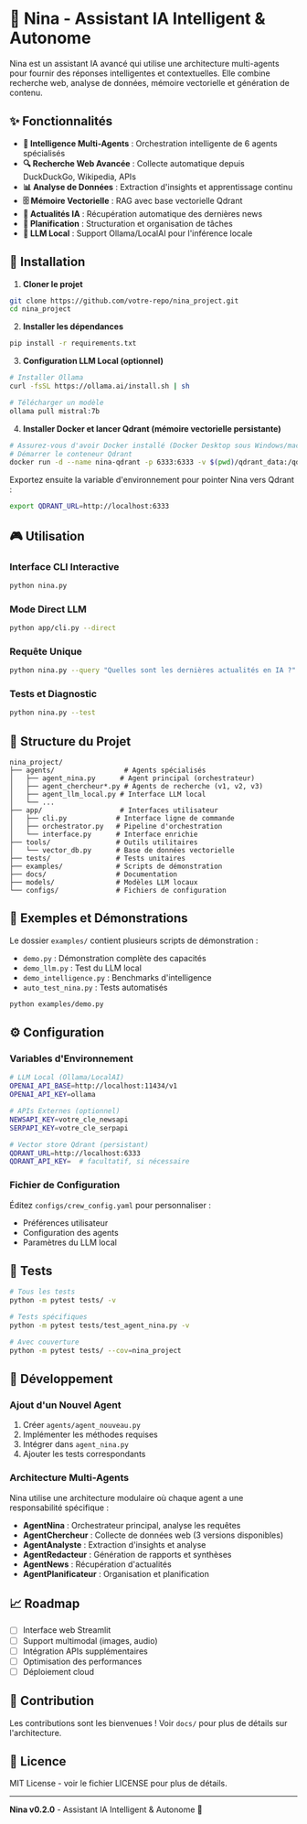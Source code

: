 # 🤖 Nina - Assistant IA Intelligent & Autonome

Nina est un assistant IA avancé qui utilise une architecture multi-agents pour fournir des réponses intelligentes et contextuelles. Elle combine recherche web, analyse de données, mémoire vectorielle et génération de contenu.

## ✨ Fonctionnalités

- **🧠 Intelligence Multi-Agents** : Orchestration intelligente de 6 agents spécialisés
- **🔍 Recherche Web Avancée** : Collecte automatique depuis DuckDuckGo, Wikipedia, APIs
- **📊 Analyse de Données** : Extraction d'insights et apprentissage continu
- **🗄️ Mémoire Vectorielle** : RAG avec base vectorielle Qdrant
- **📰 Actualités IA** : Récupération automatique des dernières news
- **🎯 Planification** : Structuration et organisation de tâches
- **💬 LLM Local** : Support Ollama/LocalAI pour l'inférence locale

## 🚀 Installation

1. **Cloner le projet**
```bash
git clone https://github.com/votre-repo/nina_project.git
cd nina_project
```

2. **Installer les dépendances**
```bash
pip install -r requirements.txt
```

3. **Configuration LLM Local (optionnel)**
```bash
# Installer Ollama
curl -fsSL https://ollama.ai/install.sh | sh

# Télécharger un modèle
ollama pull mistral:7b
```

4. **Installer Docker et lancer Qdrant (mémoire vectorielle persistante)**
```bash
# Assurez-vous d'avoir Docker installé (Docker Desktop sous Windows/macOS ou Docker Engine sous Linux).
# Démarrer le conteneur Qdrant
docker run -d --name nina-qdrant -p 6333:6333 -v $(pwd)/qdrant_data:/qdrant/storage qdrant/qdrant
```

Exportez ensuite la variable d'environnement pour pointer Nina vers Qdrant :
```bash
export QDRANT_URL=http://localhost:6333
```

## 🎮 Utilisation

### Interface CLI Interactive
```bash
python nina.py
```

### Mode Direct LLM
```bash
python app/cli.py --direct
```

### Requête Unique
```bash
python nina.py --query "Quelles sont les dernières actualités en IA ?"
```

### Tests et Diagnostic
```bash
python nina.py --test
```

## 📁 Structure du Projet

```
nina_project/
├── agents/                 # Agents spécialisés
│   ├── agent_nina.py      # Agent principal (orchestrateur)
│   ├── agent_chercheur*.py # Agents de recherche (v1, v2, v3)
│   ├── agent_llm_local.py # Interface LLM local
│   └── ...
├── app/                   # Interfaces utilisateur
│   ├── cli.py            # Interface ligne de commande
│   ├── orchestrator.py   # Pipeline d'orchestration
│   └── interface.py      # Interface enrichie
├── tools/                # Outils utilitaires
│   └── vector_db.py      # Base de données vectorielle
├── tests/                # Tests unitaires
├── examples/             # Scripts de démonstration
├── docs/                 # Documentation
├── models/               # Modèles LLM locaux
└── configs/              # Fichiers de configuration
```

## 🧪 Exemples et Démonstrations

Le dossier `examples/` contient plusieurs scripts de démonstration :

- `demo.py` : Démonstration complète des capacités
- `demo_llm.py` : Test du LLM local
- `demo_intelligence.py` : Benchmarks d'intelligence
- `auto_test_nina.py` : Tests automatisés

```bash
python examples/demo.py
```

## ⚙️ Configuration

### Variables d'Environnement

```bash
# LLM Local (Ollama/LocalAI)
OPENAI_API_BASE=http://localhost:11434/v1
OPENAI_API_KEY=ollama

# APIs Externes (optionnel)
NEWSAPI_KEY=votre_cle_newsapi
SERPAPI_KEY=votre_cle_serpapi

# Vector store Qdrant (persistant)
QDRANT_URL=http://localhost:6333
QDRANT_API_KEY=  # facultatif, si nécessaire
```

### Fichier de Configuration

Éditez `configs/crew_config.yaml` pour personnaliser :
- Préférences utilisateur
- Configuration des agents
- Paramètres du LLM local

## 🧪 Tests

```bash
# Tous les tests
python -m pytest tests/ -v

# Tests spécifiques
python -m pytest tests/test_agent_nina.py -v

# Avec couverture
python -m pytest tests/ --cov=nina_project
```

## 🔧 Développement

### Ajout d'un Nouvel Agent

1. Créer `agents/agent_nouveau.py`
2. Implémenter les méthodes requises
3. Intégrer dans `agent_nina.py`
4. Ajouter les tests correspondants

### Architecture Multi-Agents

Nina utilise une architecture modulaire où chaque agent a une responsabilité spécifique :

- **AgentNina** : Orchestrateur principal, analyse les requêtes
- **AgentChercheur** : Collecte de données web (3 versions disponibles)
- **AgentAnalyste** : Extraction d'insights et analyse
- **AgentRedacteur** : Génération de rapports et synthèses
- **AgentNews** : Récupération d'actualités
- **AgentPlanificateur** : Organisation et planification

## 📈 Roadmap

- [ ] Interface web Streamlit
- [ ] Support multimodal (images, audio)
- [ ] Intégration APIs supplémentaires
- [ ] Optimisation des performances
- [ ] Déploiement cloud

## 🤝 Contribution

Les contributions sont les bienvenues ! Voir `docs/` pour plus de détails sur l'architecture.

## 📄 Licence

MIT License - voir le fichier LICENSE pour plus de détails.

---

**Nina v0.2.0** - Assistant IA Intelligent & Autonome 🤖 